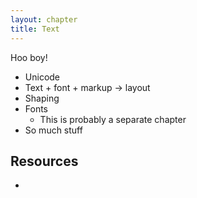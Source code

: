```yaml
---
layout: chapter
title: Text
---
```

Hoo boy!

* Unicode
* Text + font + markup -> layout
* Shaping
* Fonts
  + This is probably a separate chapter
* So much stuff

## Resources

* [Text Rendering Hates You]: https://gankra.github.io/blah/text-hates-you/
